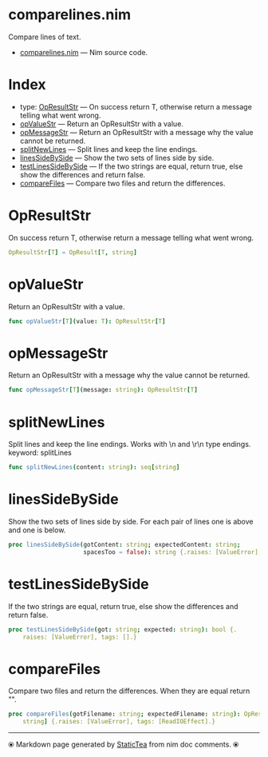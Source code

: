 # comparelines.nim

Compare lines of text.


* [comparelines.nim](../../src/comparelines.nim) &mdash; Nim source code.
# Index

* type: [OpResultStr](#opresultstr) &mdash; On success return T, otherwise return a message telling what went wrong.
* [opValueStr](#opvaluestr) &mdash; Return an OpResultStr with a value.
* [opMessageStr](#opmessagestr) &mdash; Return an OpResultStr with a message why the value cannot be returned.
* [splitNewLines](#splitnewlines) &mdash; Split lines and keep the line endings.
* [linesSideBySide](#linessidebyside) &mdash; Show the two sets of lines side by side.
* [testLinesSideBySide](#testlinessidebyside) &mdash; If the two strings are equal, return true, else show the differences and return false.
* [compareFiles](#comparefiles) &mdash; Compare two files and return the differences.

# OpResultStr

On success return T, otherwise return a message telling what went wrong.


~~~nim
OpResultStr[T] = OpResult[T, string]
~~~

# opValueStr

Return an OpResultStr with a value.


~~~nim
func opValueStr[T](value: T): OpResultStr[T]
~~~

# opMessageStr

Return an OpResultStr with a message why the value cannot be returned.


~~~nim
func opMessageStr[T](message: string): OpResultStr[T]
~~~

# splitNewLines

Split lines and keep the line endings. Works with \n and \r\n
type endings. keyword: splitLines


~~~nim
func splitNewLines(content: string): seq[string]
~~~

# linesSideBySide

Show the two sets of lines side by side.  For each pair of lines
one is above and one is below.


~~~nim
proc linesSideBySide(gotContent: string; expectedContent: string;
                     spacesToo = false): string {.raises: [ValueError], tags: [].}
~~~

# testLinesSideBySide

If the two strings are equal, return true, else show the
differences and return false.


~~~nim
proc testLinesSideBySide(got: string; expected: string): bool {.
    raises: [ValueError], tags: [].}
~~~

# compareFiles

Compare two files and return the differences. When they are equal
return "".


~~~nim
proc compareFiles(gotFilename: string; expectedFilename: string): OpResultStr[
    string] {.raises: [ValueError], tags: [ReadIOEffect].}
~~~


---
⦿ Markdown page generated by [StaticTea](https://github.com/flenniken/statictea/) from nim doc comments. ⦿
